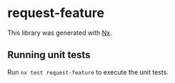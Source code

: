 # request-feature

This library was generated with [Nx](https://nx.dev).

## Running unit tests

Run `nx test request-feature` to execute the unit tests.
